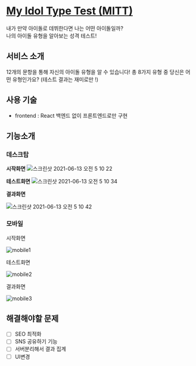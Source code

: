 # [My Idol Type Test (MITT)](https://september21st.github.io/My-Idol-Type/)

내가 만약 아이돌로 데뷔한다면 나는 어떤 아이돌일까?  
나의 아이돌 유형을 알아보는 성격 테스트!

## 서비스 소개

12개의 문항을 통해 자신의 아이돌 유형을 알 수 있습니다! 총 8가지 유형 중 당신은 어떤 유형인가요?
(테스트 결과는 재미로만 !)

## 사용 기술

- frontend : React
  백엔드 없이 프론트엔드로만 구현

## 기능소개

### 데스크탑

**시작화면**
![스크린샷 2021-06-13 오전 5 10 22](https://user-images.githubusercontent.com/66766189/121788708-6d466000-cc0a-11eb-8cc7-3b6ef56cf034.png)

**테스트화면**
![스크린샷 2021-06-13 오전 5 10 34](https://user-images.githubusercontent.com/66766189/121788710-70d9e700-cc0a-11eb-8e56-ff71152a2385.png)

**결과화면**

![스크린샷 2021-06-13 오전 5 10 42](https://user-images.githubusercontent.com/66766189/121788748-b4345580-cc0a-11eb-86ef-ba9377cf1e93.png)

### 모바일

시작화면

![mobile1](https://user-images.githubusercontent.com/66766189/121788812-56543d80-cc0b-11eb-9e0b-c536ae15d797.jpg)

테스트화면

![mobile2](https://user-images.githubusercontent.com/66766189/121788818-65d38680-cc0b-11eb-8d1d-2fa27413e589.jpg)

결과화면

![mobile3](https://user-images.githubusercontent.com/66766189/121788820-6835e080-cc0b-11eb-82ea-23fc7ab4aaa5.jpg)

## 해결해야할 문제

- [ ] SEO 최적화
- [ ] SNS 공유하기 기능
- [ ] 서버분리해서 결과 집계
- [ ] UI변경
